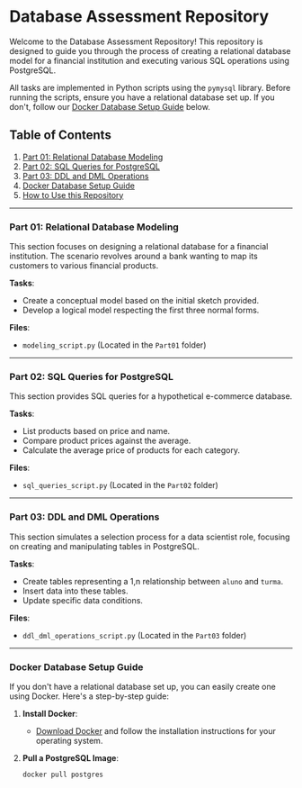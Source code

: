 # Database Assessment Repository

Welcome to the Database Assessment Repository! This repository is designed to guide you through the process of creating a relational database model for a financial institution and executing various SQL operations using PostgreSQL.

All tasks are implemented in Python scripts using the `pymysql` library. Before running the scripts, ensure you have a relational database set up. If you don't, follow our [Docker Database Setup Guide](#docker-database-setup-guide) below.

## Table of Contents

1. [Part 01: Relational Database Modeling](#part-01-relational-database-modeling)
2. [Part 02: SQL Queries for PostgreSQL](#part-02-sql-queries-for-postgresql)
3. [Part 03: DDL and DML Operations](#part-03-ddl-and-dml-operations)
4. [Docker Database Setup Guide](#docker-database-setup-guide)
5. [How to Use this Repository](#how-to-use-this-repository)

---

### Part 01: Relational Database Modeling

This section focuses on designing a relational database for a financial institution. The scenario revolves around a bank wanting to map its customers to various financial products.

**Tasks**:
- Create a conceptual model based on the initial sketch provided.
- Develop a logical model respecting the first three normal forms.

**Files**:
- `modeling_script.py` (Located in the `Part01` folder)

---

### Part 02: SQL Queries for PostgreSQL

This section provides SQL queries for a hypothetical e-commerce database.

**Tasks**:
- List products based on price and name.
- Compare product prices against the average.
- Calculate the average price of products for each category.

**Files**:
- `sql_queries_script.py` (Located in the `Part02` folder)

---

### Part 03: DDL and DML Operations

This section simulates a selection process for a data scientist role, focusing on creating and manipulating tables in PostgreSQL.

**Tasks**:
- Create tables representing a 1,n relationship between `aluno` and `turma`.
- Insert data into these tables.
- Update specific data conditions.

**Files**:
- `ddl_dml_operations_script.py` (Located in the `Part03` folder)

---

### Docker Database Setup Guide

If you don't have a relational database set up, you can easily create one using Docker. Here's a step-by-step guide:

1. **Install Docker**:
   - [Download Docker](https://www.docker.com/products/docker-desktop) and follow the installation instructions for your operating system.

2. **Pull a PostgreSQL Image**:
   ```bash
   docker pull postgres
